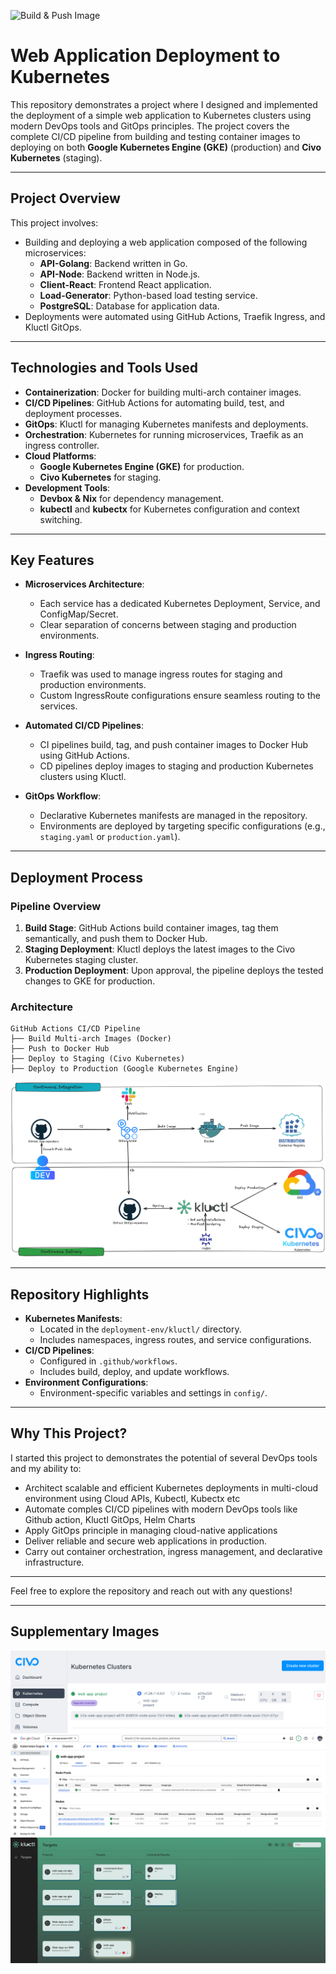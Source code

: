 ![Build & Push Image](https://github.com/Adeniyilowee/Web-App-on-GKE/actions/workflows/image-ci.yml/badge.svg)

# **Web Application Deployment to Kubernetes**

This repository demonstrates a project where I designed and implemented the deployment of a simple web application to Kubernetes clusters using modern DevOps tools and GitOps principles. The project covers the complete CI/CD pipeline from building and testing container images to deploying on both **Google Kubernetes Engine (GKE)** (production) and **Civo Kubernetes** (staging).

---

## **Project Overview**

This project involves:
- Building and deploying a web application composed of the following microservices:
  - **API-Golang**: Backend written in Go.
  - **API-Node**: Backend written in Node.js.
  - **Client-React**: Frontend React application.
  - **Load-Generator**: Python-based load testing service.
  - **PostgreSQL**: Database for application data.
- Deployments were automated using GitHub Actions, Traefik Ingress, and Kluctl GitOps.

---

## **Technologies and Tools Used**

- **Containerization**: Docker for building multi-arch container images.
- **CI/CD Pipelines**: GitHub Actions for automating build, test, and deployment processes.
- **GitOps**: Kluctl for managing Kubernetes manifests and deployments.
- **Orchestration**: Kubernetes for running microservices, Traefik as an ingress controller.
- **Cloud Platforms**:
  - **Google Kubernetes Engine (GKE)** for production.
  - **Civo Kubernetes** for staging.
- **Development Tools**:
  - **Devbox & Nix** for dependency management.
  - **kubectl** and **kubectx** for Kubernetes configuration and context switching.

---

## **Key Features**

- **Microservices Architecture**:
  - Each service has a dedicated Kubernetes Deployment, Service, and ConfigMap/Secret.
  - Clear separation of concerns between staging and production environments.

- **Ingress Routing**:
  - Traefik was used to manage ingress routes for staging and production environments.
  - Custom IngressRoute configurations ensure seamless routing to the services.

- **Automated CI/CD Pipelines**:
  - CI pipelines build, tag, and push container images to Docker Hub using GitHub Actions.
  - CD pipelines deploy images to staging and production Kubernetes clusters using Kluctl.

- **GitOps Workflow**:
  - Declarative Kubernetes manifests are managed in the repository.
  - Environments are deployed by targeting specific configurations (e.g., `staging.yaml` or `production.yaml`).

---

## **Deployment Process**

### **Pipeline Overview**
1. **Build Stage**: GitHub Actions build container images, tag them semantically, and push them to Docker Hub.
2. **Staging Deployment**: Kluctl deploys the latest images to the Civo Kubernetes staging cluster.
3. **Production Deployment**: Upon approval, the pipeline deploys the tested changes to GKE for production.

### **Architecture**
```plaintext
GitHub Actions CI/CD Pipeline
├── Build Multi-arch Images (Docker)
├── Push to Docker Hub
├── Deploy to Staging (Civo Kubernetes)
├── Deploy to Production (Google Kubernetes Engine)
```
![Deployment Flow Chart](image_files/webapp_deployment_flowchart.png)


---

## **Repository Highlights**

- **Kubernetes Manifests**:
  - Located in the `deployment-env/kluctl/` directory.
  - Includes namespaces, ingress routes, and service configurations.
- **CI/CD Pipelines**:
  - Configured in `.github/workflows`.
  - Includes build, deploy, and update workflows.
- **Environment Configurations**:
  - Environment-specific variables and settings in `config/`.

---

## **Why This Project?**

I started this project to demonstrates the potential of several DevOps tools and my ability to:
  - Architect scalable and efficient Kubernetes deployments in multi-cloud environment using Cloud APIs, Kubectl, Kubectx etc
  - Automate comples CI/CD pipelines with modern DevOps tools like Github action, Kluctl GitOps, Helm Charts
  - Apply GitOps principle in managing cloud-native applications
  - Deliver reliable and secure web applications in production.
  - Carry out container orchestration, ingress management, and declarative infrastructure.

---

Feel free to explore the repository and reach out with any questions!

---

## **Supplementary Images**
![Civo Kubernetes Cluster](image_files/civo-cluster.png)
![GCP Kubernetes Cluster](image_files/gke-cluster.png)
![Kluctl-Web-UI](image_files/kluctl-webui.png)